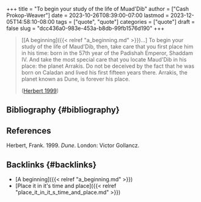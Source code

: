 +++
title = "To begin your study of the life of Muad'Dib"
author = ["Cash Prokop-Weaver"]
date = 2023-10-26T08:39:00-07:00
lastmod = 2023-12-05T14:58:10-08:00
tags = ["quote", "quote"]
categories = ["quote"]
draft = false
slug = "dcc436a0-983e-453a-b8db-99fb1576d190"
+++

> [[A beginning]({{< relref "a_beginning.md" >}})...] To begin your study of the life of Maud'Dib, then, take care that you first place him in his time: born in the 57th year of the Padishah Emperor, Shaddam IV. And take the most special care that you locate Maud'Dib in his place: the planet Arrakis. Do not be deceived by the fact that he was born on Caladan and lived his first fifteen years there. Arrakis, the planet known as Dune, is forever his place.
>
> (<a href="#citeproc_bib_item_1">Herbert 1999</a>)


## Bibliography {#bibliography}

## References

<style>.csl-entry{text-indent: -1.5em; margin-left: 1.5em;}</style><div class="csl-bib-body">
  <div class="csl-entry"><a id="citeproc_bib_item_1"></a>Herbert, Frank. 1999. <i>Dune</i>. London: Victor Gollancz.</div>
</div>


## Backlinks {#backlinks}

-   [A beginning]({{< relref "a_beginning.md" >}})
-   [Place it in it's time and place]({{< relref "place_it_in_it_s_time_and_place.md" >}})
